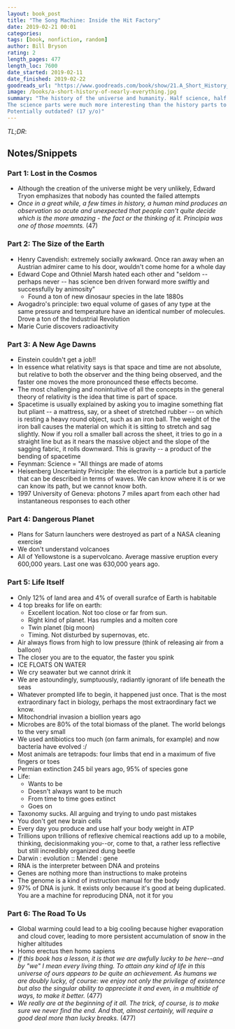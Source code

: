 ```yaml
---
layout: book_post
title: "The Song Machine: Inside the Hit Factory"
date: 2019-02-21 00:01
categories:
tags: [book, nonfiction, random]
author: Bill Bryson
rating: 2
length_pages: 477
length_loc: 7600
date_started: 2019-02-11
date_finished: 2019-02-22
goodreads_url: "https://www.goodreads.com/book/show/21.A_Short_History_of_Nearly_Everything"
image: /books/a-short-history-of-nearly-everything.jpg
summary: "The history of the universe and humanity. Half science, half history.
The science parts were much more interesting than the history parts to me.
Potentially outdated? (17 y/o)"
---
```


*TL;DR*:

## Notes/Snippets

### Part 1: Lost in the Cosmos

* Although the creation of the universe might be very unlikely, Edward Tryon
  emphasizes that nobody has counted the failed attempts
* _Once in a great while, a few times in history, a human mind produces an
  observation so acute and unexpected that people can't quite decide which is
  the more amazing - the fact or the thinking of it. Principia was one of those
  moemnts._ (47)

### Part 2: The Size of the Earth

* Henry Cavendish: extremely socially awkward. Once ran away when an Austrian
  admirer came to his door, wouldn't come home for a whole day
* Edward Cope and Othniel Marsh hated each other and "seldom -- perhaps never --
  has science ben driven forward more swiftly and successfully by animosity"
  * Found a ton of new dinosaur species in the late 1880s
* Avogadro's principle: two equal volume of gases of any type at the same
  pressure and temperature have an identical number of molecules. Drove a ton of
  the Industrial Revolution
* Marie Curie discovers radioactivity

### Part 3: A New Age Dawns

* Einstein couldn't get a job!!
* In essence what relativity says is that space and time are not absolute, but
  relative to both the observer and the thing being observed, and the faster one
  moves the more pronounced these effects become.
* The most challenging and nonintuitive of all the concepts in the general
  theory of relativity is the idea that time is part of space.
* Spacetime is usually explained by asking you to imagine something flat but
  pliant -- a mattress, say, or a sheet of stretched rubber -- on  which is
  resting a heavy round object, such as an iron ball. The weight of the iron
  ball causes the material on which it is sitting to stretch and sag slightly.
  Now if you roll a smaller ball across the sheet, it tries to go in a straight
  line but as it nears the massive object and the slope of the sagging fabric,
  it rolls downward. This is gravity -- a product of the bending of spacetime
* Feynman: Science = "All things are made of atoms
* Heisenberg Uncertainty Principle: the electron is a particle but a particle
  that can be described in terms of waves. We can know where it is or we can
  know its path, but we cannot know both.
* 1997 University of Geneva: photons 7 miles apart from each other had
  instantaneous responses to each other

### Part 4: Dangerous Planet

* Plans for Saturn launchers were destroyed as part of a NASA cleaning exercise
* We don't understand volcanoes
* All of Yellowstone is a supervolcano. Average massive eruption every 600,000
  years. Last one was 630,000 years ago.

### Part 5: Life Itself

* Only 12% of land area and 4% of overall surafce of Earth is habitable
* 4 top breaks for life on earth:
  * Excellent location. Not too close or far from sun.
  * Right kind of planet. Has rumples and a molten core
  * Twin planet (big moon)
  * Timing. Not disturbed by supernovas, etc.
* Air always flows from high to low pressure (think of releasing air from a
  balloon)
* The closer you are to the equator, the faster you spink
* ICE FLOATS ON WATER
* We cry seawater but we cannot drink it
* We are astoundingly, sumptuously, radiantly ignorant of life beneath the seas
* Whatever prompted life to begin, it happened just once. That is the most
  extraordinary fact in biology, perhaps the most extraordinary fact we know.
* Mitochondrial invasion a biollion years ago
* Microbes are 80% of the total biomass of the planet. The world belongs to the
  very small
* We used antibiotics too much (on farm animals, for example) and now bacteria
  have evolved :/
* Most animals are tetrapods: four limbs that end in a maximum of five fingers
  or toes
* Permian extinction 245 bil years ago, 95% of species gone
* Life:
  * Wants to be
  * Doesn't always want to be much
  * From time to time goes extinct
  * Goes on
* Taxonomy sucks. All arguing and trying to undo past mistakes
* You don't get new brain cells
* Every day you produce and use half your body weight in ATP
* Trillions upon trillions of reflexive chemical reactions add up to a mobile,
  thinking, decisionmaking you--or, come to that, a rather less reflective but
  still incredibly organized dung beetle
* Darwin : evolution :: Mendel : gene
* RNA is the interpreter between DNA and proteins
* Genes are nothing more than instructions to make proteins
* The genome is a kind of instruction manual for the body
* 97% of DNA is junk. It exists only because it's good at being duplicated. You
  are a machine for reproducing DNA, not it for you

### Part 6: The Road To Us

* Global warming could lead to a big cooling because higher evaporation and
  cloud cover, leading to more persistent accumulation of snow in the higher
  altitudes
* Homo erectus then homo sapiens
* _If this book has a lesson, it is that we are awfully lucky to be here--and by
  "we" I mean every living thing. To attain any kind of life in this universe of
  ours appears to be quite an achievement. As humans we are doubly lucky, of
  course: we enjoy not only the privilege of existence but also the singular
  ability to appreciate it and even, in a multitide of ways, to make it better._
  (477)
* _We really are at the beginning of it all. The trick, of course, is to make
  sure we never find the end. And that, almost certainly, will require a good
  deal more than lucky breaks._ (477)
